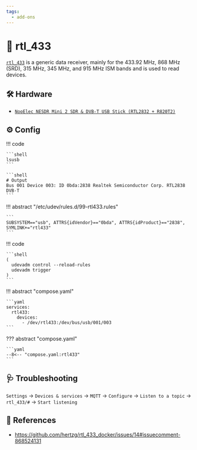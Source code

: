 ```yaml
---
tags:
  - add-ons
---
```

# :satellite: rtl_433

[`rtl_433`][1] is a generic data receiver, mainly for the 433.92 MHz, 868 MHz (SRD), 315 MHz, 345 MHz, and 915 MHz ISM bands and is used to read devices.

## :hammer_and_wrench: Hardware

- [`NooElec NESDR Mini 2 SDR & DVB-T USB Stick (RTL2832 + R820T2)`][2]

## :gear: Config
    
!!! code

    ```shell
    lsusb
    ```

    ```shell
    # Output
    Bus 001 Device 003: ID 0bda:2838 Realtek Semiconductor Corp. RTL2838 DVB-T
    ```

!!! abstract "/etc/udev/rules.d/99-rtl433.rules"

    ```
    SUBSYSTEM=="usb", ATTRS{idVendor}=="0bda", ATTRS{idProduct}=="2838", SYMLINK+="rtl433"
    ```

!!! code

    ```shell
    (
      udevadm control --reload-rules 
      udevadm trigger
    )
    ```

!!! abstract "compose.yaml"

    ```yaml
    services:
      rtl433:
        devices:
          - /dev/rtl433:/dev/bus/usb/001/003
    ```

??? abstract "compose.yaml"

    ```yaml
    --8<-- "compose.yaml:rtl433"
    ```

## :stethoscope: Troubleshooting

`Settings` → `Devices & services` → `MQTT` → `Configure` → `Listen to a topic` → `rtl_433/#` → `Start listening`

## :link: References

- <https://github.com/hertzg/rtl_433_docker/issues/14#issuecomment-868524131>

[1]: <https://github.com/merbanan/rtl_433>
[2]: <https://www.amazon.com/dp/B00P2UOU72>
